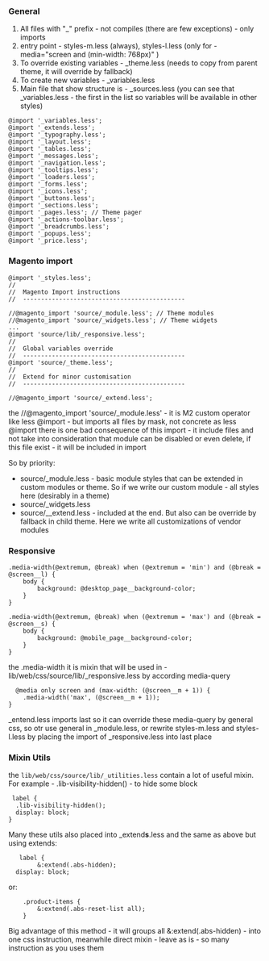 ### General
1. All files with "_" prefix - not compiles (there are few exceptions) - only imports
2. entry point - styles-m.less (always), styles-l.less (only for - media="screen and (min-width: 768px)" )
3. To override existing variables - _theme.less (needs to copy from parent theme, it will override by fallback)
4. To create new variables - _variables.less
5. Main file that show structure is - _sources.less (you can see that _variables.less - the first in the list so variables will be available in other styles)
```less
@import '_variables.less';
@import '_extends.less';
@import '_typography.less';
@import '_layout.less';
@import '_tables.less';
@import '_messages.less';
@import '_navigation.less';
@import '_tooltips.less';
@import '_loaders.less';
@import '_forms.less';
@import '_icons.less';
@import '_buttons.less';
@import '_sections.less';
@import '_pages.less'; // Theme pager
@import '_actions-toolbar.less';
@import '_breadcrumbs.less';
@import '_popups.less';
@import '_price.less';
```
### Magento import
```less
@import '_styles.less';
//
//  Magento Import instructions
//  ---------------------------------------------

//@magento_import 'source/_module.less'; // Theme modules
//@magento_import 'source/_widgets.less'; // Theme widgets
...
@import 'source/lib/_responsive.less';
//
//  Global variables override
//  ---------------------------------------------
@import 'source/_theme.less';
//
//  Extend for minor customisation
//  ---------------------------------------------

//@magento_import 'source/_extend.less';
```
the //@magento_import 'source/_module.less' - it is M2 custom operator like less @import - but imports all files by mask, not concrete as less @import
there is one bad consequence of this import - it include files and not take into consideration that module can be disabled or even delete, if this file exist - it will be included in import

So by priority:
- source/_module.less - basic module styles that can be extended in custom modules or theme. So if we write our custom module - all styles here (desirably in a theme)
- source/_widgets.less
- source/__extend.less - included at the end. But also can be override by fallback in child theme. Here we write all customizations of vendor modules

### Responsive
```less
.media-width(@extremum, @break) when (@extremum = 'min') and (@break = @screen__l) {
    body {
        background: @desktop_page__background-color;
    }
}

.media-width(@extremum, @break) when (@extremum = 'max') and (@break = @screen__s) {
    body {
        background: @mobile_page__background-color;
    }
}
```
the .media-width it is mixin that will be used in - lib/web/css/source/lib/_responsive.less by according media-query
```less
  @media only screen and (max-width: (@screen__m + 1)) {
    .media-width('max', (@screen__m + 1));
}
```
_entend.less imports last so it can override these media-query by general css, so otr use general in _module.less, or rewrite styles-m.less and styles-l.less
by placing the import of _responsive.less into last place

### Mixin Utils
the `lib/web/css/source/lib/_utilities.less` contain a lot of useful mixin. For example - .lib-visibility-hidden() - to hide some block
```less
 label {
  .lib-visibility-hidden();
  display: block;
}
```
Many these utils also placed into _extend**s**.less
and the same as above but using extends:
```less
   label {
        &:extend(.abs-hidden);
  display: block;
```
or:
```less
    .product-items {
        &:extend(.abs-reset-list all);
    }
```
Big advantage of this method - it will groups all &:extend(.abs-hidden) - into one css instruction, meanwhile direct mixin - leave as is - so many instruction as you uses them